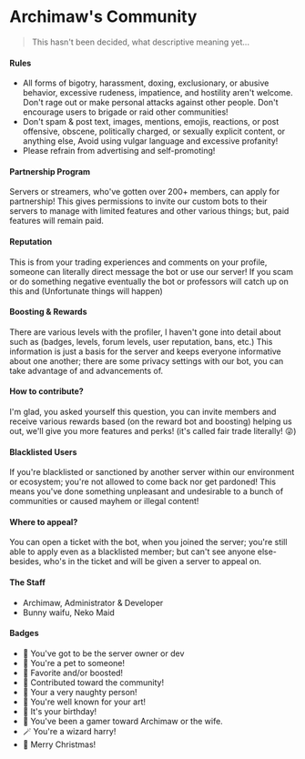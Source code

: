 # Archimaw's Community
> This hasn't been decided, what descriptive meaning yet...
#### Rules
- All forms of bigotry, harassment, doxing, exclusionary, or abusive behavior, excessive rudeness, impatience, and hostility aren't welcome. Don't rage out or make personal attacks against other people. Don't encourage users to brigade or raid other communities!
- Don't spam & post text, images, mentions, emojis, reactions, or post offensive, obscene, politically charged, or sexually explicit content, or anything else, Avoid using vulgar language and excessive profanity!
- Please refrain from advertising and self-promoting!
#### Partnership Program
Servers or streamers, who've gotten over 200+ members, can apply for partnership!
This gives permissions to invite our custom bots to their servers to manage with
limited features and other various things; but, paid features will remain paid.

#### Reputation
This is from your trading experiences and comments on your profile, someone can literally direct message the bot or use our server! If you scam or do something negative eventually the bot or professors will catch up on this and (Unfortunate things will happen)

#### Boosting & Rewards
There are various levels with the profiler, I haven't gone into detail about such as (badges, levels, forum levels, user reputation, bans, etc.) This information is just a basis for the server and keeps everyone informative about one another; there are some privacy settings with our bot, you can take advantage of and advancements of.

#### How to contribute?
I'm glad, you asked yourself this question, you can invite members and receive various rewards based (on the reward bot and boosting) helping us out, we'll give you more features and perks! (it's called fair trade literally! 😜)

#### Blacklisted Users
If you're blacklisted or sanctioned by another server within our environment or ecosystem; you're not allowed to come back nor get pardoned! This means you've done something unpleasant and undesirable to a bunch of communities or caused mayhem or illegal content!

#### Where to appeal?
You can open a ticket with the bot, when you joined the server; you're still able to apply even as a blacklisted member; but can't see anyone else- besides, who's in the ticket and will be given a server to appeal on.

#### The Staff
- Archimaw, Administrator & Developer
- Bunny waifu, Neko Maid 

#### Badges
- 🌸 You've got to be the server owner or dev
- 🐾 You're a pet to someone!
- 🌟 Favorite and/or boosted!
- 🎩 Contributed toward the community!
- 🔞 Your a very naughty person!
- 🎨 You're well known for your art!
- 🎉 It's your birthday!
- 🔪 You've been a gamer toward Archimaw or the wife.
- 🪄 You're a wizard harry!
- 🎄 Merry Christmas!
